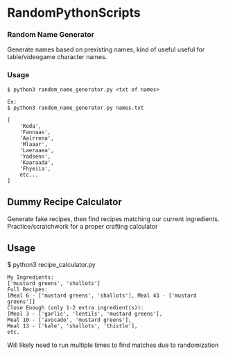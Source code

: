 # RandomPythonScripts

### Random Name Generator
Generate names based on prexisting names, kind of useful useful for table/videogame character names.

### Usage
    $ python3 random_name_generator.py <txt of names>

    Ex:
    $ python3 random_name_generator.py names.txt
    
    [
        'Roda',
        'Fannaas',
        'Aalrrena',
        'Mlaaar',
        'Laeraaea',
        'Yadsenn',
        'Kaaraada',
        'Fhyeiia',
        etc...
    ]

## Dummy Recipe Calculator
Generate fake recipes, then find recipes matching our current ingredients.
Practice/scratchwork for a proper crafting calculator

## Usage
$ python3 recipe_calculator.py

    My Ingredients:
    ['mustard greens', 'shallots']
    Full Recipes:
    [Meal 6 - ['mustard greens', 'shallots'], Meal 43 - ['mustard greens']]
    Close Enough (only 1-2 extra ingredient(s)):
    [Meal 3 - ['garlic', 'lentils', 'mustard greens'],
    Meal 10 - ['avocado', 'mustard greens'],
    Meal 13 - ['kale', 'shallots', 'thistle'],
    etc.

Will likely need to run multiple times to find matches due to randomization